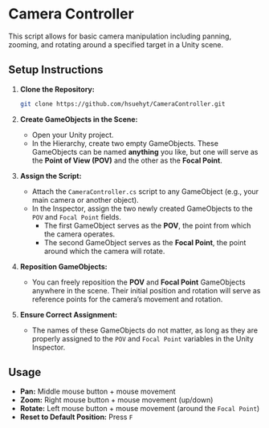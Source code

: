 # Camera Controller

This script allows for basic camera manipulation including panning, zooming, and rotating around a specified target in a Unity scene.

## Setup Instructions

1. **Clone the Repository:**
   ```sh
   git clone https://github.com/hsuehyt/CameraController.git
   ```

2. **Create GameObjects in the Scene:**
   - Open your Unity project.
   - In the Hierarchy, create two empty GameObjects. These GameObjects can be named **anything** you like, but one will serve as the **Point of View (POV)** and the other as the **Focal Point**.

3. **Assign the Script:**
   - Attach the `CameraController.cs` script to any GameObject (e.g., your main camera or another object).
   - In the Inspector, assign the two newly created GameObjects to the `POV` and `Focal Point` fields.
     - The first GameObject serves as the **POV**, the point from which the camera operates.
     - The second GameObject serves as the **Focal Point**, the point around which the camera will rotate.

4. **Reposition GameObjects:**
   - You can freely reposition the **POV** and **Focal Point** GameObjects anywhere in the scene. Their initial position and rotation will serve as reference points for the camera’s movement and rotation.

5. **Ensure Correct Assignment:**
   - The names of these GameObjects do not matter, as long as they are properly assigned to the `POV` and `Focal Point` variables in the Unity Inspector.

## Usage

- **Pan:** Middle mouse button + mouse movement
- **Zoom:** Right mouse button + mouse movement (up/down)
- **Rotate:** Left mouse button + mouse movement (around the `Focal Point`)
- **Reset to Default Position:** Press `F`